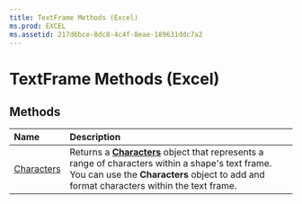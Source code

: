 ```yaml
---
title: TextFrame Methods (Excel)
ms.prod: EXCEL
ms.assetid: 217d6bce-8dc8-4c4f-8eae-189631ddc7a2
---
```



# TextFrame Methods (Excel)

## Methods



|**Name**|**Description**|
|:-----|:-----|
|[Characters](textframe-characters-method-excel.md)|Returns a  **[Characters](characters-object-excel.md)** object that represents a range of characters within a shape's text frame. You can use the **Characters** object to add and format characters within the text frame.|

